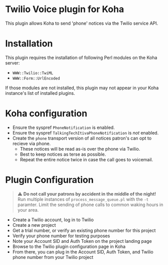 # Twilio Voice plugin for Koha

This plugin allows Koha to send 'phone' notices via the Twilio service API.

# Installation

This plugin requires the installation of following Perl modules on the Koha server:
* `WWW::Twilio::TwiML`
* `WWW::Form::UrlEncoded`

If those modules are not installed, this plugin may not appear in your Koha instance's list of installed plugins.

# Koha configuration
* Ensure the syspref `PhoneNotification` is enabled.
* Ensure the syspref `TalkingTechItivaPhoneNotification` is *not* enabled.
* Create the `phone` transport version of all notices patron's can opt to recieve via phone.
  * These notices will be read as-is over the phone via Twilio.
  * Best to keep notices as terse as possible.
  * Repeat the entire notice twice in case the call goes to voicemail.

# Plugin Configuration

> :warning: **Do not call your patrons by accident in the middle of the night!** Run multiple instances of `process_message_queue.pl` with the `-t` paramter. Limit the sending of phone calls to common waking hours in your area.

* Create a Twilio account, log in to Twilio
* Create a new project
* Get a trial number, or verify an existing phone number for this project
* Verify your phone number for testing purposes 
* Note your Account SID and Auth Token on the project landing page
* Browse to the Twilio plugin configuration page in Koha
* From there, you can plug in the Account SID, Auth Token, and Twilio phone number from  your Twilio project
